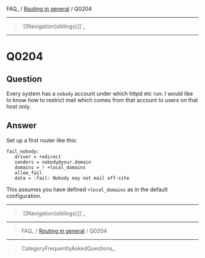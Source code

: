 FAQ\_ / [Routing in general](FAQ/Routing_in_general) / Q0204

* * * * *

> \`[[Navigation(siblings)]]\`\_

* * * * *

Q0204
=====

Question
--------

Every system has a `nobody` account under which httpd etc run. I would
like to know how to restrict mail which comes from that account to users
on that host only.

Answer
------

Set up a first router like this:

    fail_nobody:
       driver = redirect
       senders = nobody@your.domain
       domains = ! +local_domains
       allow_fail
       data = :fail: Nobody may not mail off-site

This assumes you have defined `+local_domains` as in the default
configuration.

* * * * *

> \`[[Navigation(siblings)]]\`\_

* * * * *

> FAQ\_ / [Routing in general](FAQ/Routing_in_general) / Q0204

* * * * *

> CategoryFrequentlyAskedQuestions\_
